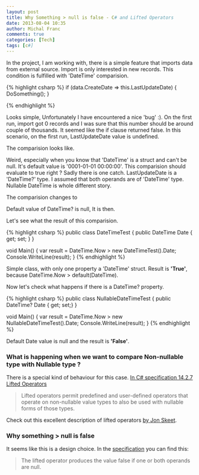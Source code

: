 ```yaml
---
layout: post
title: Why Something > null is false - C# and Lifted Operators
date: 2013-08-04 10:35
author: Michal Franc
comments: true
categories: [Tech]
tags: [c#]
---
```

In the project, I am working with, there is a simple feature that imports data from external source. Import is only interested in new records. This condition is fulfilled with 'DateTime' comparision.


{% highlight csharp %}
if (data.CreateDate => this.LastUpdateDate)
{
     DoSomething();
}

{% endhighlight %}


Looks simple, Unfortunately I have encountered a nice 'bug' :). On the first run, import got 0 records and I was sure that this number should be around couple of thousands. It seemed like the if clause returned false. In this scenario, on the first run, LastUpdateDate value is undefined.

The comparision looks like.

Weird, especially when you know that 'DateTime' is a struct and can't be null. It's default value is '0001-01-01 00:00:00'. This comparision should evaluate to true right ? Sadly there is one catch. LastUpdateDate is a 'DateTime?' type. I assumed that both operands are of 'DateTime' type. Nullable DateTime is whole different story.

The comparision changes to

Default value of DateTime? is null, It is then.

Let's see what the result of this comparision.


{% highlight csharp %}
public class DateTimeTest
{
        public DateTime Date { get; set; }
}

void Main()
{
     var result = DateTime.Now > new DateTimeTest().Date;
       Console.WriteLine(result);
}
{% endhighlight %}


Simple class, with only one property a 'DateTime' struct. Result is <strong>'True'</strong>, because DateTime.Now > default(DateTime).

Now let's check what happens if there is a DateTime? property.


{% highlight csharp %}
public class NullableDateTimeTest
{
        public DateTime? Date { get; set;}
}

void Main()
{
     var result = DateTime.Now > new NullableDateTimeTest().Date;
       Console.WriteLine(result);
}
{% endhighlight %}


Default Date value is null and the result is <strong>'False'</strong>.

<h3>What is happening when we want to compare Non-nullable type with Nullable type ?</h3>

There is a special kind of behaviour for this case. <a href="http://en.csharp-online.net/ECMA-334%3A_14.2.7_Lifted_operators">In C# specification 14.2.7 Lifted Operators</a>

<blockquote>Lifted operators permit predefined and user-defined operators that operate on non-nullable value types to also be used with nullable forms of those types.</blockquote>

Check out this excellent description of lifted operators <a href='http://stackoverflow.com/a/3370150'>by Jon Skeet</a>.

<h3>Why something > null is false</h3>

It seems like this is a design choice. In the <a href="http://en.csharp-online.net/ECMA-334%3A_14.2.7_Lifted_operators">specification</a> you can find this:

<blockquote> The lifted operator produces the value false if one or both operands are null.</blockquote>
